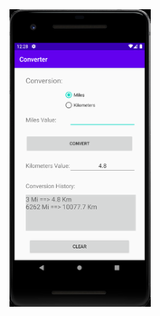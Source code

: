 <a href="https://github.com/rich-watson/rich-watson.github.io">
  <img src="images/milesToKilos.png" alt="Logo" width="250" height="524">
</a>
